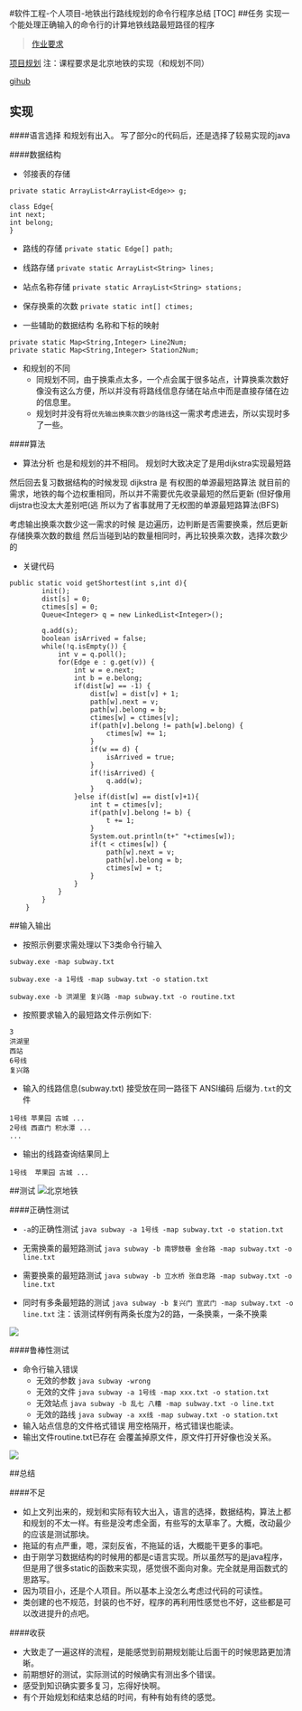 #软件工程-个人项目-地铁出行路线规划的命令行程序总结
[TOC]
##任务
实现一个能处理正确输入的命令行的计算地铁线路最短路径的程序
>[作业要求](https://edu.cnblogs.com/campus/buaa/2019BUAASummerSETraining/homework/3407)

[项目规划](https://www.cnblogs.com/bunnywwwwyj/p/11563321.html)
注：课程要求是北京地铁的实现（和规划不同）

[gihub](https://github.com/BrocaZ/SE_subway)

## 实现

####语言选择
和规划有出入。
写了部分c的代码后，还是选择了较易实现的java

####数据结构
- 邻接表的存储
``` 
private static ArrayList<ArrayList<Edge>> g;

class Edge{
int next;
int belong;
}
```
- 路线的存储
`private static Edge[] path;`

- 线路存储
`private static ArrayList<String> lines;`

- 站点名称存储
`private static ArrayList<String> stations;`

- 保存换乘的次数
`private static int[] ctimes;
`
- 一些辅助的数据结构
名称和下标的映射
```
private static Map<String,Integer> Line2Num;
private static Map<String,Integer> Station2Num;
```

- 和规划的不同
	- 同规划不同，由于换乘点太多，一个点会属于很多站点，计算换乘次数好像没有这么方便，所以并没有将路线信息存储在站点中而是直接存储在边的信息里。
	- 规划时并没有将`优先输出换乘次数少的路线`这一需求考虑进去，所以实现时多了一些。

####算法
- 算法分析
也是和规划的并不相同。
规划时大致决定了是用dijkstra实现最短路

然后回去复习数据结构的时候发现
dijkstra 是 有权图的单源最短路算法
就目前的需求，地铁的每个边权重相同，所以并不需要优先收录最短的然后更新
(但好像用dijstra也没太大差别吧(逃
所以为了省事就用了无权图的单源最短路算法(BFS)

考虑输出换乘次数少这一需求的时候
是边遍历，边判断是否需要换乘，然后更新 存储换乘次数的数组
然后当碰到站的数量相同时，再比较换乘次数，选择次数少的

- 关键代码

```
public static void getShortest(int s,int d){
		init();
		dist[s] = 0;
		ctimes[s] = 0;
		Queue<Integer> q = new LinkedList<Integer>();
		
		q.add(s);
		boolean isArrived = false;
		while(!q.isEmpty()) {
			int v = q.poll();
			for(Edge e : g.get(v)) {
				int w = e.next;
				int b = e.belong;
				if(dist[w] == -1) {
					dist[w] = dist[v] + 1;
					path[w].next = v;
					path[w].belong = b;
					ctimes[w] = ctimes[v];
					if(path[v].belong != path[w].belong) {
						ctimes[w] += 1;
					}
					if(w == d) {
						isArrived = true;
					}
					if(!isArrived) {
						q.add(w);
					}
				}else if(dist[w] == dist[v]+1){
					int t = ctimes[v];
					if(path[v].belong != b) {
						t += 1;
					}
					System.out.println(t+" "+ctimes[w]);
					if(t < ctimes[w]) {
						path[w].next = v;
						path[w].belong = b;
						ctimes[w] = t;
					}
				}
			}
		}
	}
```


##输入输出
- 按照示例要求需处理以下3类命令行输入

`subway.exe -map subway.txt`

`subway.exe -a 1号线 -map subway.txt -o station.txt`

`subway.exe -b 洪湖里 复兴路 -map subway.txt -o routine.txt`

- 按照要求输入的最短路文件示例如下:
```
3
洪湖里
西站
6号线
复兴路
```
- 输入的线路信息(subway.txt)
接受放在同一路径下 ANSI编码 后缀为`.txt`的文件
```
1号线 苹果园 古城 ...
2号线 西直门 积水潭 ...
...
```
- 输出的线路查询结果同上
```
1号线  苹果园 古城 ...
```

##测试
![北京地铁](https://images.cnblogs.com/cnblogs_com/bunnywwwwyj/1553238/o_subway_map.jpg)

####正确性测试
- `-a`的正确性测试
`java subway -a 1号线 -map subway.txt -o station.txt`

- 无需换乘的最短路测试
`java subway -b 南锣鼓巷 金台路 -map subway.txt -o line.txt`

- 需要换乘的最短路测试
`java subway -b 立水桥 张自忠路 -map subway.txt -o line.txt`

- 同时有多条最短路的测试
`java subway -b 复兴门 宣武门 -map subway.txt -o line.txt`
注：该测试样例有两条长度为2的路，一条换乘，一条不换乘
<!-- ![correct-test]() -->
![](https://img2018.cnblogs.com/blog/1806390/201910/1806390-20191014022940489-459302200.jpg)

####鲁棒性测试
- 命令行输入错误
    - 无效的参数
    `java subway -wrong`
    - 无效的文件
    `java subway -a 1号线 -map xxx.txt -o station.txt`
    - 无效站点
    `java subway -b 乱七 八糟 -map subway.txt -o line.txt`
    - 无效的路线
    `java subway -a xx线 -map subway.txt -o station.txt`
- 输入站点信息的文件格式错误
用空格隔开，格式错误也能读。
- 输出文件routine.txt已存在
会覆盖掉原文件，原文件打开好像也没关系。
<!-- ![robust-test](https://github.com/BrocaZ/SE_subway/blob/master/robust-test.jpg) -->
![](https://img2018.cnblogs.com/blog/1806390/201910/1806390-20191014022950938-1606304906.jpg)

##总结

####不足
- 如上文列出来的，规划和实际有较大出入，语言的选择，数据结构，算法上都和规划的不太一样。有些是没考虑全面，有些写的太草率了。大概，改动最少的应该是测试那块。
- 拖延的有点严重，嗯，深刻反省，不拖延的话，大概能干更多的事吧。
- 由于刚学习数据结构的时候用的都是c语言实现。所以虽然写的是java程序，但是用了很多static的函数来实现，感觉很不面向对象。完全就是用函数式的思路写。
- 因为项目小，还是个人项目。所以基本上没怎么考虑过代码的可读性。
- 类创建的也不规范，封装的也不好，程序的再利用性感觉也不好，这些都是可以改进提升的点吧。

####收获
- 大致走了一遍这样的流程，是能感觉到前期规划能让后面干的时候思路更加清晰。
- 前期想好的测试，实际测试的时候确实有测出多个错误。
- 感受到知识确实要多复习，忘得好快啊。
- 有个开始规划和结束总结的时间，有种有始有终的感觉。


